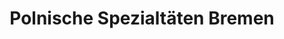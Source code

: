---
title: "Polnische Spezialtäten Bremen"
url: /bremen/polnische-spezialtaeten-bremen/
shop: Lebensmittel
---